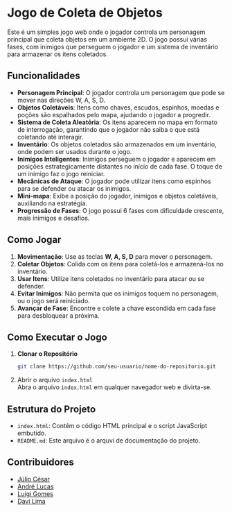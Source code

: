 # Jogo de Coleta de Objetos

Este é um simples jogo web onde o jogador controla um personagem principal que coleta objetos em um ambiente 2D. O jogo possui várias fases, com inimigos que perseguem o jogador e um sistema de inventário para armazenar os itens coletados.

## Funcionalidades

- **Personagem Principal**: O jogador controla um personagem que pode se mover nas direções W, A, S, D.
- **Objetos Coletáveis**: Itens como chaves, escudos, espinhos, moedas e poções são espalhados pelo mapa, ajudando o jogador a progredir.
- **Sistema de Coleta Aleatória**: Os itens aparecem no mapa em formato de interrogação, garantindo que o jogador não saiba o que está coletando até interagir.
- **Inventário**: Os objetos coletados são armazenados em um inventário, onde podem ser usados durante o jogo.
- **Inimigos Inteligentes**: Inimigos perseguem o jogador e aparecem em posições estrategicamente distantes no início de cada fase. O toque de um inimigo faz o jogo reiniciar.
- **Mecânicas de Ataque**: O jogador pode utilizar itens como espinhos para se defender ou atacar os inimigos.
- **Mini-mapa**: Exibe a posição do jogador, inimigos e objetos coletáveis, auxiliando na estratégia.
- **Progressão de Fases**: O jogo possui 6 fases com dificuldade crescente, mais inimigos e desafios.

## Como Jogar

1. **Movimentação**: Use as teclas **W, A, S, D** para mover o personagem.
2. **Coletar Objetos**: Colida com os itens para coletá-los e armazená-los no inventário.
3. **Usar Itens**: Utilize itens coletados no inventário para atacar ou se defender.
4. **Evitar Inimigos**: Não permita que os inimigos toquem no personagem, ou o jogo será reiniciado.
5. **Avançar de Fase**: Encontre e colete a chave escondida em cada fase para desbloquear a próxima.

## Como Executar o Jogo

1. **Clonar o Repositório**

   ```bash
   git clone https://github.com/seu-usuario/nome-do-repositorio.git
   
2. Abrir o arquivo `index.html` <br>
   Abra o arquivo `index.html` em qualquer navegador web e divirta-se.

## Estrutura do Projeto

- `index.html`: Contém o código HTML principal e o script JavaScript embutido.
- `README.md`: Este arquivo é o arquvi de documentação do projeto.

## Contribuidores

- [Júlio César](https://github.com/juliobrbsa) <br>
- [André Lucas](https://github.com/LuciosSB) <br>
- [Luigi Gomes](https://github.com/LGAP159) <br>
- [Davi Lima](https://github.com/Davi-Andrade-30)

